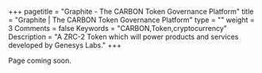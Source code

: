 +++
pagetitle = "Graphite - The CARBON Token Governance Platform"
title = "Graphite | The CARBON Token Governance Platform"
type = ""
weight = 3
Comments = false
Keywords = "CARBON,Token,cryptocurrency"
Description = "A ZRC-2 Token which will power products and services developed by Genesys Labs."
+++

Page coming soon.
